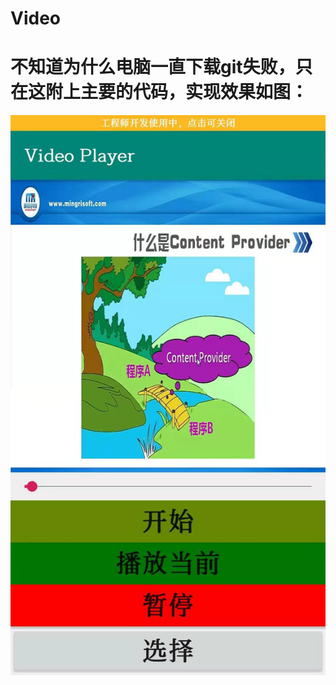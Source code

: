 # Video

不知道为什么电脑一直下载git失败，只在这附上主要的代码，实现效果如图：
=======
![](https://github.com/hhjiayou/Video/blob/master/%E5%BE%AE%E4%BF%A1%E5%9B%BE%E7%89%87.jpg)
